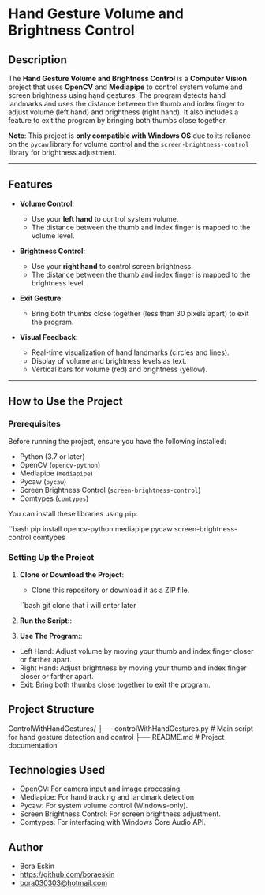 # Hand Gesture Volume and Brightness Control

## Description

The **Hand Gesture Volume and Brightness Control** is a **Computer Vision** project that uses **OpenCV** and **Mediapipe** to control system volume and screen brightness using hand gestures. The program detects hand landmarks and uses the distance between the thumb and index finger to adjust volume (left hand) and brightness (right hand). It also includes a feature to exit the program by bringing both thumbs close together.

**Note**: This project is **only compatible with Windows OS** due to its reliance on the `pycaw` library for volume control and the `screen-brightness-control` library for brightness adjustment.

---

## Features
- **Volume Control**:
  - Use your **left hand** to control system volume.
  - The distance between the thumb and index finger is mapped to the volume level.

- **Brightness Control**:
  - Use your **right hand** to control screen brightness.
  - The distance between the thumb and index finger is mapped to the brightness level.

- **Exit Gesture**:
  - Bring both thumbs close together (less than 30 pixels apart) to exit the program.

- **Visual Feedback**:
  - Real-time visualization of hand landmarks (circles and lines).
  - Display of volume and brightness levels as text.
  - Vertical bars for volume (red) and brightness (yellow).

---

## How to Use the Project

### Prerequisites
Before running the project, ensure you have the following installed:
- Python (3.7 or later)
- OpenCV (`opencv-python`)
- Mediapipe (`mediapipe`)
- Pycaw (`pycaw`)
- Screen Brightness Control (`screen-brightness-control`)
- Comtypes (`comtypes`)

You can install these libraries using `pip`:

   ``bash
pip install opencv-python mediapipe pycaw screen-brightness-control comtypes


### Setting Up the Project

1. **Clone or Download the Project**:
   - Clone this repository or download it as a ZIP file.

   ``bash
   git clone that i will enter later 

2. **Run the Script:**:

3. **Use The Program:**:
- Left Hand: Adjust volume by moving your thumb and index finger closer or farther apart.
- Right Hand: Adjust brightness by moving your thumb and index finger closer or farther apart.
- Exit: Bring both thumbs close together to exit the program.


## Project Structure
ControlWithHandGestures/
├── controlWithHandGestures.py     # Main script for hand gesture detection and control
├── README.md                      # Project documentation


## Technologies Used
- OpenCV: For camera input and image processing.
- Mediapipe: For hand tracking and landmark detection
- Pycaw: For system volume control (Windows-only).
- Screen Brightness Control: For screen brightness adjustment.
- Comtypes: For interfacing with Windows Core Audio API.

## Author
- Bora Eskin
- https://github.com/boraeskin
- bora030303@hotmail.com
